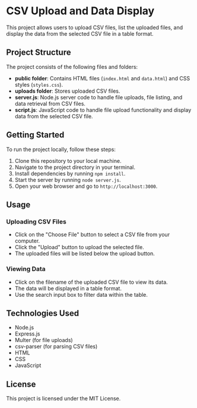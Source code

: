 # CSV Upload and Data Display

This project allows users to upload CSV files, list the uploaded files, and display the data from the selected CSV file in a table format.

## Project Structure

The project consists of the following files and folders:

- **public folder**: Contains HTML files (`index.html` and `data.html`) and CSS styles (`styles.css`).
- **uploads folder**: Stores uploaded CSV files.
- **server.js**: Node.js server code to handle file uploads, file listing, and data retrieval from CSV files.
- **script.js**: JavaScript code to handle file upload functionality and display data from the selected CSV file.

## Getting Started

To run the project locally, follow these steps:

1. Clone this repository to your local machine.
2. Navigate to the project directory in your terminal.
3. Install dependencies by running `npm install`.
4. Start the server by running `node server.js`.
5. Open your web browser and go to `http://localhost:3000`.

## Usage

### Uploading CSV Files

- Click on the "Choose File" button to select a CSV file from your computer.
- Click the "Upload" button to upload the selected file.
- The uploaded files will be listed below the upload button.

### Viewing Data

- Click on the filename of the uploaded CSV file to view its data.
- The data will be displayed in a table format.
- Use the search input box to filter data within the table.

## Technologies Used

- Node.js
- Express.js
- Multer (for file uploads)
- csv-parser (for parsing CSV files)
- HTML
- CSS
- JavaScript

## License

This project is licensed under the MIT License.
